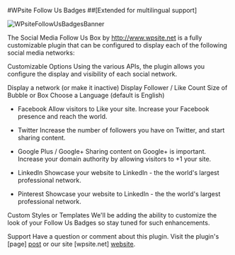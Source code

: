 #WPsite Follow Us Badges
##[Extended for multilingual support]

<img src="http://www.wpsite.net/wp-content/uploads/2014/05/social-media-follow-us-badges-600x194.png" title="WPsiteFollowUsBadgesBanner" align="center"/>

The Social Media Follow Us Box by http://www.wpsite.net is a fully customizable plugin that can be configured to display each of the following social media networks:

Customizable Options
Using the various APIs, the plugin allows you configure the display and visibility of each social network.

Display a network (or make it inactive)
Display Follower / Like Count
Size of Bubble or Box
Choose a Language (default is English)

* Facebook
Allow visitors to Like your site. Increase your Facebook presence and reach the world.

* Twitter
Increase the number of followers you have on Twitter, and start sharing content.

* Google Plus / Google+
Sharing content on Google+ is important. Increase your domain authority by allowing visitors to +1 your site.

* LinkedIn
Showcase your website to LinkedIn - the the world's largest professional network.

* Pinterest
Showcase your website to LinkedIn - the the world's largest professional network.

Custom Styles or Templates
We'll be adding the ability to customize the look of your Follow Us Badges so stay tuned for such enhancements.

Support
Have a question or comment about this plugin. Visit the plugin's [page] [post] or our site [wpsite.net] [website].

[website]: http://www.wpsite.net/
[post]: http://www.wpsite.net/social-media-follow-us-badges
